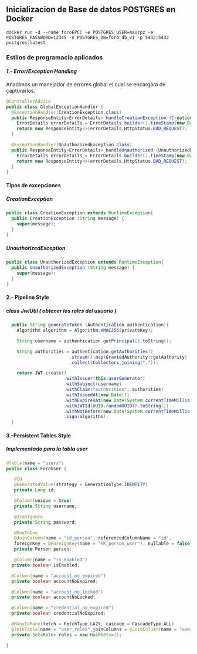 ## Inicializacion de Base de datos POSTGRES en Docker

    docker run -d --name foroEPCC -e POSTGRES_USER=maurpz -e POSTGRES_PASSWORD=12345 -e POSTGRES_DB=foro_db_v1 -p 5432:5432 postgres:latest
### Estilos de programacio aplicados
#### _1.- Error/Exception Handling_
Añadimos un manejador de errores global el cual se encargara de capturarlos.
```java
@ControllerAdvice
public class GlobalExceptionHandler {
  @ExceptionHandler(CreationException.class)
  public ResponseEntity<ErrorDetails> handleCreationException (CreationException ex, WebRequest request) {
    ErrorDetails errorDetails = ErrorDetails.builder().timeStamp(new Date()).message(ex.getMessage()).details(request.getDescription(false)).build();
    return new ResponseEntity<>(errorDetails,HttpStatus.BAD_REQUEST);
  }

  @ExceptionHandler(UnauthorizedException.class)
  public ResponseEntity<ErrorDetails> handleUnauthorized (UnauthorizedException ex, WebRequest request) {
    ErrorDetails errorDetails = ErrorDetails.builder().timeStamp(new Date()).message(ex.getMessage()).details(request.getDescription(false)).build();
    return new ResponseEntity<>(errorDetails,HttpStatus.BAD_REQUEST);
  }
}
```
#### Tipos de excepciones
##### CreationException
```java
public class CreationException extends RuntimeException{
  public CreationException (String message) {
    super(message);
  }
}
```
##### UnauthorizedException
```java
public class UnauthorizedException extends RuntimeException{
  public UnauthorizedException (String message) {
    super(message);
  }
}

```
#### 2.- Pipeline Style
##### class JwlUtil ( obtener los roles del usuario )
```java
  public String generateToken (Authentication authentication){
    Algorithm algorithm = Algorithm.HMAC256(privateKey);

    String username = authentication.getPrincipal().toString();

    String authorities = authentication.getAuthorities()
                        .stream().map(GrantedAuthority::getAuthority)
                        .collect(Collectors.joining(","));

    return JWT.create()
                      .withIssuer(this.userGenerator)
                      .withSubject(username)
                      .withClaim("authorities", authorities)
                      .withIssuedAt(new Date())
                      .withExpiresAt(new Date(System.currentTimeMillis() + 18000000))
                      .withJWTId(UUID.randomUUID().toString())
                      .withNotBefore(new Date(System.currentTimeMillis()))
                      .sign(algorithm);
  }
```
#### 3.-Persistent Tables Style
##### Implementado para la tabla user
```java
@Table(name = "users")
public class ForoUser {

   @Id
   @GeneratedValue(strategy = GenerationType.IDENTITY)
   private Long id; 

   @Column(unique = true)
   private String username;

   @JsonIgnore
   private String password;

   @OneToOne
   @JoinColumn(name = "id_person", referencedColumnName = "id", 
   foreignKey = @ForeignKey(name = "FK_person_user"), nullable = false)
   private Person person;

   @Column(name = "is_enabled")
  private boolean isEnabled;

  @Column(name = "account_no_expired")
  private boolean accountNoExpired;

  @Column(name = "account_no_locked")
  private boolean accountNoLocked;

  @Column(name = "credential_no_expired")
  private boolean credentialNoExpired;

  @ManyToMany(fetch = FetchType.LAZY, cascade = CascadeType.ALL)
  @JoinTable(name = "user_roles",joinColumns = @JoinColumn(name = "user_id"),inverseJoinColumns = @JoinColumn(name = "role_id"))
  private Set<Role> roles = new HashSet<>();

}
```
